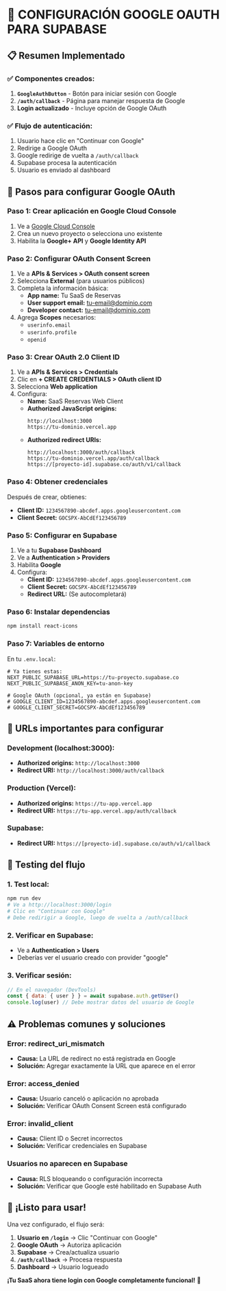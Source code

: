 # 🔐 **CONFIGURACIÓN GOOGLE OAUTH PARA SUPABASE**

## 📋 **Resumen Implementado**

### ✅ **Componentes creados:**
1. **`GoogleAuthButton`** - Botón para iniciar sesión con Google
2. **`/auth/callback`** - Página para manejar respuesta de Google
3. **Login actualizado** - Incluye opción de Google OAuth

### ✅ **Flujo de autenticación:**
1. Usuario hace clic en "Continuar con Google"
2. Redirige a Google OAuth
3. Google redirige de vuelta a `/auth/callback`
4. Supabase procesa la autenticación
5. Usuario es enviado al dashboard

## 🚀 **Pasos para configurar Google OAuth**

### **Paso 1: Crear aplicación en Google Cloud Console**

1. Ve a [Google Cloud Console](https://console.cloud.google.com/)
2. Crea un nuevo proyecto o selecciona uno existente
3. Habilita la **Google+ API** y **Google Identity API**

### **Paso 2: Configurar OAuth Consent Screen**

1. Ve a **APIs & Services > OAuth consent screen**
2. Selecciona **External** (para usuarios públicos)
3. Completa la información básica:
   - **App name:** Tu SaaS de Reservas
   - **User support email:** tu-email@dominio.com
   - **Developer contact:** tu-email@dominio.com
4. Agrega **Scopes** necesarios:
   - `userinfo.email`
   - `userinfo.profile`
   - `openid`

### **Paso 3: Crear OAuth 2.0 Client ID**

1. Ve a **APIs & Services > Credentials**
2. Clic en **+ CREATE CREDENTIALS > OAuth client ID**
3. Selecciona **Web application**
4. Configura:
   - **Name:** SaaS Reservas Web Client
   - **Authorized JavaScript origins:**
     ```
     http://localhost:3000
     https://tu-dominio.vercel.app
     ```
   - **Authorized redirect URIs:**
     ```
     http://localhost:3000/auth/callback
     https://tu-dominio.vercel.app/auth/callback
     https://[proyecto-id].supabase.co/auth/v1/callback
     ```

### **Paso 4: Obtener credenciales**

Después de crear, obtienes:
- **Client ID:** `1234567890-abcdef.apps.googleusercontent.com`
- **Client Secret:** `GOCSPX-AbCdEf123456789`

### **Paso 5: Configurar en Supabase**

1. Ve a tu **Supabase Dashboard**
2. Ve a **Authentication > Providers**
3. Habilita **Google**
4. Configura:
   - **Client ID:** `1234567890-abcdef.apps.googleusercontent.com`
   - **Client Secret:** `GOCSPX-AbCdEf123456789`
   - **Redirect URL:** (Se autocompletará)

### **Paso 6: Instalar dependencias**

```bash
npm install react-icons
```

### **Paso 7: Variables de entorno**

En tu `.env.local`:
```env
# Ya tienes estas:
NEXT_PUBLIC_SUPABASE_URL=https://tu-proyecto.supabase.co
NEXT_PUBLIC_SUPABASE_ANON_KEY=tu-anon-key

# Google OAuth (opcional, ya están en Supabase)
# GOOGLE_CLIENT_ID=1234567890-abcdef.apps.googleusercontent.com
# GOOGLE_CLIENT_SECRET=GOCSPX-AbCdEf123456789
```

## 🔧 **URLs importantes para configurar**

### **Development (localhost:3000):**
- **Authorized origins:** `http://localhost:3000`
- **Redirect URI:** `http://localhost:3000/auth/callback`

### **Production (Vercel):**
- **Authorized origins:** `https://tu-app.vercel.app`
- **Redirect URI:** `https://tu-app.vercel.app/auth/callback`

### **Supabase:**
- **Redirect URI:** `https://[proyecto-id].supabase.co/auth/v1/callback`

## 🎯 **Testing del flujo**

### **1. Test local:**
```bash
npm run dev
# Ve a http://localhost:3000/login
# Clic en "Continuar con Google"
# Debe redirigir a Google, luego de vuelta a /auth/callback
```

### **2. Verificar en Supabase:**
- Ve a **Authentication > Users**
- Deberías ver el usuario creado con provider "google"

### **3. Verificar sesión:**
```javascript
// En el navegador (DevTools)
const { data: { user } } = await supabase.auth.getUser()
console.log(user) // Debe mostrar datos del usuario de Google
```

## ⚠️ **Problemas comunes y soluciones**

### **Error: redirect_uri_mismatch**
- **Causa:** La URL de redirect no está registrada en Google
- **Solución:** Agregar exactamente la URL que aparece en el error

### **Error: access_denied**
- **Causa:** Usuario canceló o aplicación no aprobada
- **Solución:** Verificar OAuth Consent Screen está configurado

### **Error: invalid_client**
- **Causa:** Client ID o Secret incorrectos
- **Solución:** Verificar credenciales en Supabase

### **Usuarios no aparecen en Supabase**
- **Causa:** RLS bloqueando o configuración incorrecta
- **Solución:** Verificar que Google esté habilitado en Supabase Auth

## 🚀 **¡Listo para usar!**

Una vez configurado, el flujo será:

1. **Usuario en `/login`** → Clic "Continuar con Google"
2. **Google OAuth** → Autoriza aplicación
3. **Supabase** → Crea/actualiza usuario
4. **`/auth/callback`** → Procesa respuesta
5. **Dashboard** → Usuario logueado

**¡Tu SaaS ahora tiene login con Google completamente funcional!** 🎉